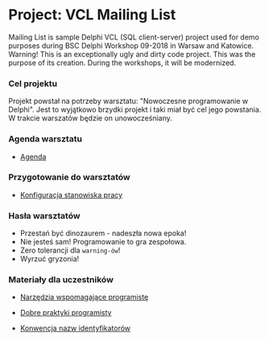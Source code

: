 ﻿# Project: VCL Mailing List

Mailing List is sample Delphi VCL (SQL client-server) project used for demo purposes during BSC Delphi Workshop 09-2018 in Warsaw and Katowice. Warning! This is an exceptionally ugly and dirty code project. This was the purpose of its creation. During the workshops, it will be modernized.

### Cel projektu

Projekt powstał na potrzeby warsztatu: "Nowoczesne programowanie w Delphi". Jest to wyjątkowo brzydki projekt i taki miał być cel jego powstania. W trakcie warszatów będzie on unowocześniany.

### Agenda warsztatu

* [Agenda](./WorkshopAgenda.md)

### Przygotowanie do warsztatów

* [Konfiguracja stanowiska pracy](./Configuration.md)

### Hasła warsztatów

* Przestań być dinozaurem - nadeszła nowa epoka!
* Nie jesteś sam! Programowanie to gra zespołowa.
* Zero tolerancji dla ```warning-ów```!
* Wyrzuć gryzonia!

### Materiały dla uczestników

* [Narzędzia wspomagające programistę](./DelphiTools.md)

* [Dobre praktyki programisty](./GoodPractices.md)

* [Konwencja nazw identyfikatorów](./NamingConvetion.md)

